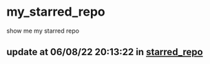 # my_starred_repo
show me my starred repo

update at 06/08/22 20:13:22 in [starred_repo](./index.html)
---


